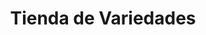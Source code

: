 ---
title: "Tienda de Variedades"
url: /ciudad-satelite/tienda-de-variedades-avenida-escalona-y-aguero/
shop: comodidad
---